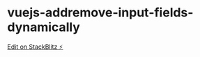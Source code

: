 # vuejs-addremove-input-fields-dynamically

[Edit on StackBlitz ⚡️](https://stackblitz.com/edit/vuejs-addremove-input-fields-dynamically)